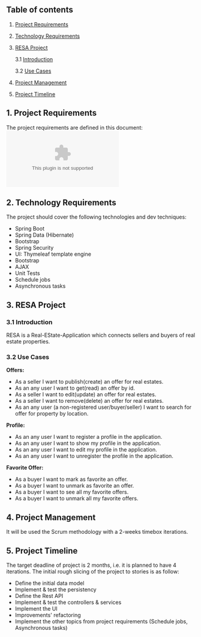 ## Table of contents
 1. [Project Requirements](#projectReq)
 2. [Technology Requirements](#devMaterials)
 3. [RESA Project](#resaProject)
 
    3.1 [Introduction](#resaProjectIntro)
    
    3.2 [Use Cases](#resaProjectUseCases)
 4. [Project Management](#projectMngmnt)
 5. [Project Timeline](#projectTimeline)

 
## 1. Project Requirements <a name="projectReq"></a>
The project requirements are defined in this document: ![Java-MVC-Frameworks-Individual-Project-Assignment.docx](https://github.com/tsvetanv/real-estate-app/blob/main/00.%20Java-MVC-Frameworks-Individual-Project-Assignment.docx)

## 2. Technology Requirements <a name="techReq"></a>
The project should cover the following technologies and dev techniques:
* Spring Boot
* Spring Data (Hibernate)
* Bootstrap
* Spring Security
* UI: Thymeleaf template engine
* Bootstrap
* AJAX
* Unit Tests
* Schedule jobs
* Asynchronous tasks


## 3. RESA Project <a name="resaProject"></a>

### 3.1 Introduction <a name="resaProjectIntro"></a>
RESA is a Real-EState-Application which connects sellers and buyers of real estate properties.

### 3.2 Use Cases <a name="resaProjectUseCases"></a>

**Offers:**
* As a seller I want to publish(create) an offer for real estates.
* As an any user I want to get(read) an offer by id.
* As a seller I want to edit(update) an offer for real estates.
* As a seller I want to remove(delete) an offer for real estates.
* As an any user (a non-registered user/buyer/seller) I want to search for offer for property by location.
  
**Profile:**
* As an any user I want to register a profile  in the application.
* As an any user I want to show my profile in the  application.
* As an any user I want to edit my profile in the  application.
* As an any user I want to unregister the profile in the  application.
  
**Favorite Offer:**
* As a buyer I want to mark as favorite an offer.
* As a buyer I want to unmark as favorite an offer.
* As a buyer I want to see all my favorite offers.
* As a buyer I want to unmark all my favorite offers.
  
## 4. Project Management <a name="projectMngmnt"></a>
It will be used the Scrum methodology with a 2-weeks timebox iterations.

## 5. Project Timeline <a name="projectTimeline"></a>
The target deadline of project is 2 months, i.e. it is planned to have 4 iterations. The initial rough slicing of the project to stories is as follow:

* Define the initial data model
* Implement & test the persistency
* Define the Rest API
* Implement & test the controllers & services
* Implement the UI
* Improvements' refactoring
* Implement the other topics from project requirements (Schedule jobs, Asynchronous tasks)






